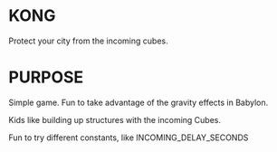 # KONG

Protect your city from the incoming cubes.

# PURPOSE

Simple game. Fun to take advantage of the gravity effects in Babylon.

Kids like building up structures with the incoming Cubes.

Fun to try different constants, like INCOMING_DELAY_SECONDS